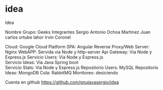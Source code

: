 # idea
Idea

Nombre Grupo: Geeks
Integrantes
Sergio Antonio Ochoa Martinez
Juan carlos ortube lahor
Irvin Coronel

Cloud: Google Cloud Platform
SPA: Angular
Reverse Proxy/Web Server: Nginx
WebAPP: Servida via Node y http-server
Api Gateway: Via Node y Express.js
Servicio Users: Via Node y Express.js  
Servicio Ideas: Via Java Spring boot   
Servicio Stats: Via Node y Express.js
Repositorio Users: MySQL 
Repositorio Ideas: MongoDB
Cola: RabbitMQ
Monitoreo: desiciendo

Cuenta en github
https://github.com/gnujavasergio/idea
